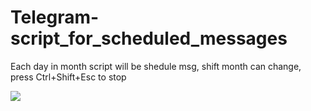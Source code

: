 # Telegram-script_for_scheduled_messages


Each day in month script will be shedule msg, shift month can change, press Ctrl+Shift+Esc to stop


![](https://github.com/ManiFast/Telegram-script_for_scheduled_messages/blob/main/Add/doc222.gif)
